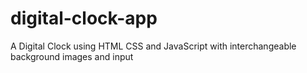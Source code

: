 # digital-clock-app
A Digital Clock using HTML CSS and JavaScript with interchangeable background images and input
